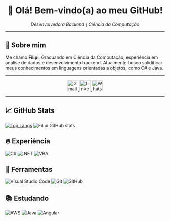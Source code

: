 <h1 align="center"> 🤙 Olá! Bem-vindo(a) ao meu GitHub! </h1> 
<p align="center"><i>Desenvolvedora Backend | Ciência da Computação</i></p>

---

## 💬 Sobre mim
Me chamo **Filipi**, Graduando em Ciência da Computação, experiência em analise de dados e desenvolvimento backend.
Atualmente busco solidificar meus conhecimentos em linguagens orientadas a objetos, como C# e Java.

---

<div align="center">
<!--  <a href="https://portfolio-2-swart-tau.vercel.app/">
    <img src="https://img.shields.io/static/v1?message=Portfolio&logo=web&label=&color=6C63FF&logoColor=white&labelColor=&style=for-the-badge" height="35" alt="Portfolio icon" />
  </a> -->
  <a href="mailto:filipijardimrm@gmail.com">
    <img src="https://img.shields.io/static/v1?message=Gmail&logo=gmail&label=&color=FF6584&logoColor=white&labelColor=&style=for-the-badge" height="35" alt="Gmail logo" />
  </a> 
  <a href="https://www.linkedin.com/in/filipi-maciel-891300132/">
    <img src="https://img.shields.io/static/v1?message=LinkedIn&logo=linkedin&label=&color=0077B5&logoColor=white&labelColor=&style=for-the-badge" height="35" alt="LinkedIn logo" />
  </a>
  <a href="https://wa.me/5538992160517">
    <img src="https://img.shields.io/static/v1?message=WhatsApp&logo=whatsapp&label=&color=25D366&logoColor=white&labelColor=&style=for-the-badge" height="35" alt="WhatsApp logo" />
  </a>
</div>

---

## 📈 GitHub Stats

[![Top Langs](https://github-readme-stats.vercel.app/api/top-langs/?username=Filip3ra&layout=compact&theme=github_dark)](https://github.com/Filip3ra)
![Filipi GitHub stats](https://github-readme-stats.vercel.app/api?username=Filip3ra&show_icons=true&theme=github_dark&hide_title=true) 

## 🔥 Experiência
![C#](https://img.shields.io/badge/-C%23-239120?style=for-the-badge&logo=c-sharp&logoColor=white)
![.NET](https://img.shields.io/badge/-.NET-512BD4?style=for-the-badge&logo=dotnet&logoColor=white)
![VBA](https://img.shields.io/badge/-VBA-117AC9?style=for-the-badge&logo=microsoft-access&logoColor=white)

## 🧰 Ferramentas

![Visual Studio Code](https://img.shields.io/badge/-VSCode-007ACC?style=for-the-badge&logo=visual-studio-code&logoColor=white)
![Git](https://img.shields.io/badge/-Git-F05032?style=for-the-badge&logo=git&logoColor=white)
![GitHub](https://img.shields.io/badge/-GitHub-181717?style=for-the-badge&logo=github&logoColor=white)

## 📚 Estudando

![AWS](https://img.shields.io/badge/-AWS-232F3E?style=for-the-badge&logo=amazon-aws&logoColor=white)
![Java](https://img.shields.io/badge/-Java-007396?style=for-the-badge&logo=java&logoColor=white)
![Angular](https://img.shields.io/badge/-Angular-DD0031?style=for-the-badge&logo=angular&logoColor=white)
